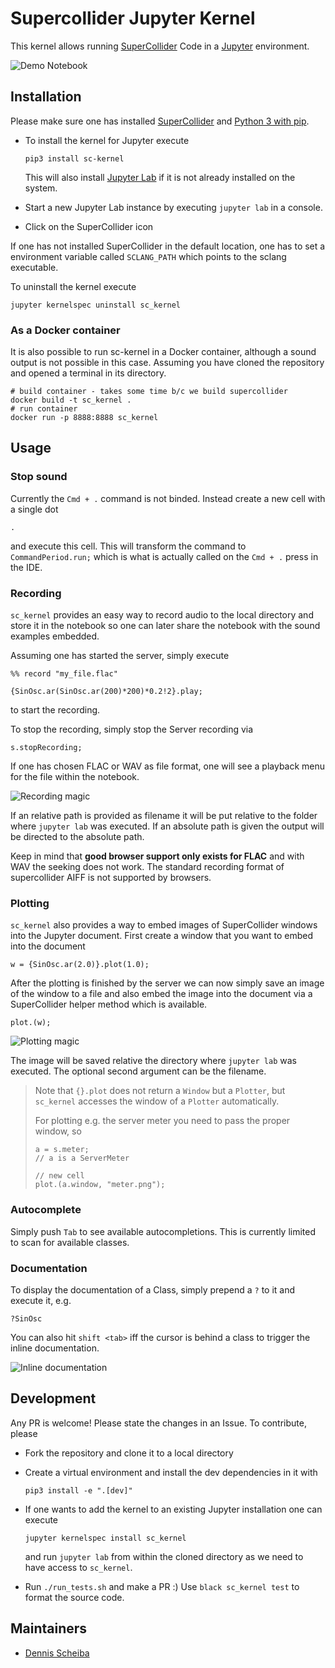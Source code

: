 # Supercollider Jupyter Kernel

This kernel allows running [SuperCollider](https://supercollider.github.io/) Code in a [Jupyter](https://jupyter.org/) environment.

![Demo Notebook](demo.jpg)

## Installation

Please make sure one has installed [SuperCollider](https://supercollider.github.io/) and
[Python 3 with pip](https://realpython.com/installing-python).

* To install the kernel for Jupyter execute

  ```shell
  pip3 install sc-kernel
  ```

  This will also install [Jupyter Lab](https://jupyter.org/) if it is not already installed on the system.

* Start a new Jupyter Lab instance by executing `jupyter lab` in a console.

* Click on the SuperCollider icon

If one has not installed SuperCollider in the default location, one has to set a environment variable
called `SCLANG_PATH` which points to the sclang executable.

To uninstall the kernel execute

```shell
jupyter kernelspec uninstall sc_kernel
```

### As a Docker container

It is also possible to run sc-kernel in a Docker container, although a sound output is not possible in this case.
Assuming you have cloned the repository and opened a terminal in its directory.

```shell
# build container - takes some time b/c we build supercollider
docker build -t sc_kernel .
# run container
docker run -p 8888:8888 sc_kernel
```

## Usage

### Stop sound

Currently the `Cmd + .` command is not binded. Instead create a new cell with a single dot

```supercollider
.
```

and execute this cell. This will transform the command to `CommandPeriod.run;` which is what is actually called on the `Cmd + .` press in the IDE.

### Recording

`sc_kernel` provides an easy way to record audio to the local directory and store it in the notebook
so one can later share the notebook with the sound examples embedded.

Assuming one has started the server, simply execute

```supercollider
%% record "my_file.flac"

{SinOsc.ar(SinOsc.ar(200)*200)*0.2!2}.play;
```

to start the recording.

To stop the recording, simply stop the Server recording via

```supercollider
s.stopRecording;
```

If one has chosen FLAC or WAV as file format, one will see a playback menu for the file within the notebook.

![Recording magic](recording.png)

If an relative path is provided as filename it will be put relative to the folder where `jupyter lab` was executed.
If an absolute path is given the output will be directed to the absolute path.

Keep in mind that **good browser support only exists for FLAC** and with WAV the seeking does not work.
The standard recording format of supercollider AIFF is not supported by browsers.

### Plotting

`sc_kernel` also provides a way to embed images of SuperCollider windows into the Jupyter document.
First create a window that you want to embed into the document

```supercollider
w = {SinOsc.ar(2.0)}.plot(1.0);
```

After the plotting is finished by the server we can now simply save an image of the window
to a file and also embed the image into the document via a SuperCollider helper method which is available.

```supercollider
plot.(w);
```

![Plotting magic](plotting.png)

The image will be saved relative the directory where `jupyter lab` was executed.
The optional second argument can be the filename.

> Note that `{}.plot` does not return a `Window` but a `Plotter`, but `sc_kernel`
> accesses the window of a `Plotter` automatically.
>
> For plotting e.g. the server meter you need to pass the proper window, so
>
> ```supercollider
> a = s.meter;
> // a is a ServerMeter
>
> // new cell
> plot.(a.window, "meter.png");
> ```

### Autocomplete

Simply push `Tab` to see available autocompletions.
This is currently limited to scan for available classes.

### Documentation

To display the documentation of a Class, simply prepend a `?` to it and execute it, e.g.

```supercollider
?SinOsc
```

You can also hit `shift <tab>` iff the cursor is behind a class to trigger the inline documentation.


![Inline documentation](inline_docs.png)

## Development

Any PR is welcome! Please state the changes in an Issue.
To contribute, please

* Fork the repository and clone it to a local directory

* Create a virtual environment and install the dev dependencies
  in it with

  ```shell
  pip3 install -e ".[dev]"
  ```

* If one wants to add the kernel to an existing Jupyter installation one can execute

  ```shell
  jupyter kernelspec install sc_kernel
  ```

  and run `jupyter lab` from within the cloned directory as
  we need to have access to `sc_kernel`.

* Run `./run_tests.sh` and make a PR :)
  Use `black sc_kernel test` to format the source code.

## Maintainers

* [Dennis Scheiba](https://dennis-scheiba.com)
